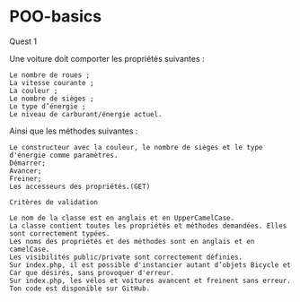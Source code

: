 # POO-basics
Quest 1


Une voiture doit comporter les propriétés suivantes :

    Le nombre de roues ;
    La vitesse courante ;
    La couleur ;
    Le nombre de sièges ;
    Le type d’énergie ;
    Le niveau de carburant/énergie actuel.

Ainsi que les méthodes suivantes :

    Le constructeur avec la couleur, le nombre de sièges et le type d'énergie comme paramètres.
    Démarrer;
    Avancer;
    Freiner;
    Les accesseurs des propriétés.(GET)
    
    Critères de validation

    Le nom de la classe est en anglais et en UpperCamelCase.
    La classe contient toutes les propriétés et méthodes demandées. Elles sont correctement typées.
    Les noms des propriétés et des méthodes sont en anglais et en camelCase.
    Les visibilités public/private sont correctement définies.
    Sur index.php, il est possible d'instancier autant d’objets Bicycle et Car que désirés, sans provoquer d'erreur.
    Sur index.php, les vélos et voitures avancent et freinent sans erreur.
    Ton code est disponible sur GitHub.
